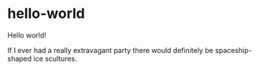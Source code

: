 # hello-world
Hello world!

If I ever had a really extravagant party there would definitely be spaceship-shaped ice scultures.
